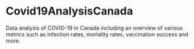 # Covid19AnalysisCanada
Data analysis of COVID-19 in Canada including an overview of various metrics such as infection rates, mortality rates, vaccination success and more. 
